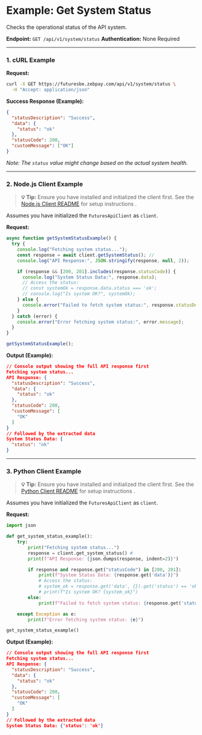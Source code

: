# Example: Get System Status

Checks the operational status of the API system.

**Endpoint:** `GET /api/v1/system/status`
**Authentication:** None Required

---

### 1. cURL Example

**Request:**

```bash
curl -X GET https://futuresbe.zebpay.com/api/v1/system/status \
  -H "Accept: application/json"
```

**Success Response (Example):**

```json
{
  "statusDescription": "Success",
  "data": {
    "status": "ok"
  },
  "statusCode": 200,
  "customMessage": ["OK"]
}
```
*Note: The `status` value might change based on the actual system health.*

---

### 2. Node.js Client Example

> **💡 Tip:** Ensure you have installed and initialized the client first. See the [Node.js Client README](../../../clients/rest-http/node/README.md) for setup instructions .

Assumes you have initialized the `FuturesApiClient` as `client`.

**Request:**

```javascript
async function getSystemStatusExample() {
  try {
    console.log("Fetching system status...");
    const response = await client.getSystemStatus(); //
    console.log("API Response:", JSON.stringify(response, null, 2));

    if (response && [200, 201].includes(response.statusCode)) {
      console.log("System Status Data:", response.data);
      // Access the status:
      // const systemOk = response.data.status === 'ok';
      // console.log("Is system OK?", systemOk);
    } else {
      console.error("Failed to fetch system status:", response.statusDescription);
    }
  } catch (error) {
    console.error("Error fetching system status:", error.message);
  }
}

getSystemStatusExample();
```

**Output (Example):**

```json
// Console output showing the full API response first
Fetching system status...
API Response: {
  "statusDescription": "Success",
  "data": {
    "status": "ok"
  },
  "statusCode": 200,
  "customMessage": [
    "OK"
  ]
}
// Followed by the extracted data
System Status Data: {
  "status": "ok"
}
```

---

### 3. Python Client Example

> **💡 Tip:** Ensure you have installed and initialized the client first. See the [Python Client README](../../../clients/rest-http/python/README.md) for setup instructions .

Assumes you have initialized the `FuturesApiClient` as `client`.

**Request:**

```python
import json

def get_system_status_example():
    try:
        print("Fetching system status...")
        response = client.get_system_status() #
        print(f"API Response: {json.dumps(response, indent=2)}")

        if response and response.get("statusCode") in [200, 201]:
            print(f"System Status Data: {response.get('data')}")
            # Access the status:
            # system_ok = response.get('data', {}).get('status') == 'ok'
            # print(f"Is system OK? {system_ok}")
        else:
            print(f"Failed to fetch system status: {response.get('statusDescription')}")

    except Exception as e:
        print(f"Error fetching system status: {e}")

get_system_status_example()
```

**Output (Example):**

```json
// Console output showing the full API response first
Fetching system status...
API Response: {
  "statusDescription": "Success",
  "data": {
    "status": "ok"
  },
  "statusCode": 200,
  "customMessage": [
    "OK"
  ]
}
// Followed by the extracted data
System Status Data: {'status': 'ok'}
```
